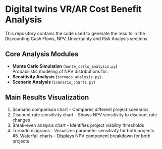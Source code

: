 
# Digital twins VR/AR Cost Benefit Analysis

This repository contains the code used to generate the results in the Discounting Cash Flows, NPV, Uncertainty and Risk Analysis sections

## Core Analysis Modules
- **Monte Carlo Simulation** (`monte_carlo_analysis.py`)  
  Probabilistic modeling of NPV distributions for:
- **Sensitivity Analysis** (`tornado_analysis.py`)   
- **Scenario Analysis** (`scenario_charts.py`)

## Main Results Visualization

1. Scenario comparison chart - Compares different project scenarios
2. Discount rate sensitivity chart - Shows NPV sensitivity to discount rate changes  
3. Break-even analysis chart - Identifies project viability thresholds
4. Tornado diagrams - Visualizes parameter sensitivity for both projects
#5. Waterfall charts - Displays NPV component breakdown for both projects
